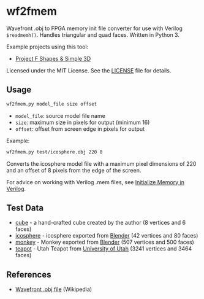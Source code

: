 # wf2fmem

Wavefront .obj to FPGA memory init file converter for use with Verilog `$readmemh()`.
Handles triangular and quad faces. Written in Python 3.

Example projects using this tool:

* [Project F Shapes & Simple 3D](https://projectf.io/posts/shapes-3d/)

Licensed under the MIT License. See the [LICENSE](../LICENSE) file for details.

## Usage

```bash
wf2fmem.py model_file size offset
```

* `model_file`: source model file name
* `size`: maximum size in pixels for output (minimum 16)
* `offset`: offset from screen edge in pixels for output

Example:

```bash
wf2fmem.py test/icosphere.obj 220 8
```

Converts the icosphere model file with a maximum pixel dimensions of 220 and an offset of 8 pixels from the edge of the screen.

For advice on working with Verilog .mem files, see [Initialize Memory in Verilog](https://projectf.io/posts/initialize-memory-in-verilog/).

## Test Data

* [cube](test/cube.obj) - a hand-crafted cube created by the author (8 vertices and 6 faces)
* [icosphere](test/icosphere.obj) - icosphere exported from [Blender](https://docs.blender.org/manual/en/latest/modeling/meshes/primitives.html) (42 vertices and 80 faces)
* [monkey](test/monkey.obj) - Monkey exported from [Blender](https://docs.blender.org/manual/en/latest/modeling/meshes/primitives.html) (507 vertices and 500 faces)
* [teapot](test/teapot.obj) - Utah Teapot from [University of Utah](https://www.cs.utah.edu/~natevm/newell_teaset/newell_teaset.zip) (3241 vertices and 3464 faces)

## References

* [Wavefront .obj file](https://en.wikipedia.org/wiki/Wavefront_.obj_file) (Wikipedia)
